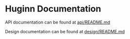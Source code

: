 # Huginn Documentation

API documentation can be found at [api/README.md](api/README.md)

Design documentation can be found at [design/README.md](design/README.md)
